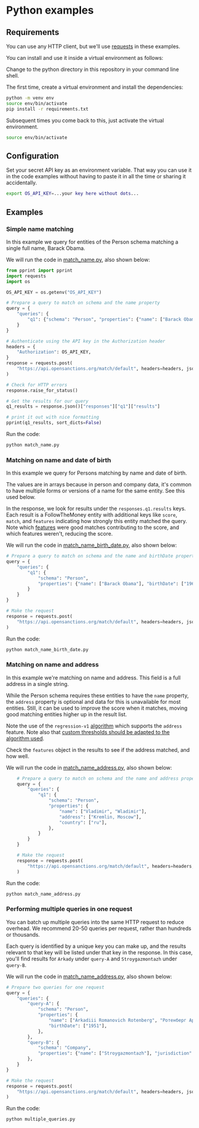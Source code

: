 # Python examples

## Requirements

You can use any HTTP client, but we'll use
[requests](https://requests.readthedocs.io/en/latest/) in these examples.

You can install and use it inside a virtual environment as follows:

Change to the python directory in this repository in your command line shell.

The first time, create a virtual environment and install the dependencies:

```bash
python -m venv env
source env/bin/activate
pip install -r requirements.txt
```

Subsequent times you come back to this, just activate the virtual environment.

```bash
source env/bin/activate
```

## Configuration

Set your secret API key as an environment variable. That way you can use it in
the code examples without having to paste it in all the time or sharing it accidentally.

```bash
export OS_API_KEY=...your key here without dots...
```


## Examples


### Simple name matching

In this example we query for entities of the Person schema matching a single full
name, Barack Obama.

We will run the code in [match_name.py](match_name.py), also shown below:

```python
from pprint import pprint
import requests
import os

OS_API_KEY = os.getenv("OS_API_KEY")

# Prepare a query to match on schema and the name property
query = {
    "queries": {
        "q1": {"schema": "Person", "properties": {"name": ["Barack Obama"]}}
    }
}

# Authenticate using the API key in the Authorization header
headers = {
    "Authorization": OS_API_KEY,
}
response = requests.post(
    "https://api.opensanctions.org/match/default", headers=headers, json=query
)

# Check for HTTP errors
response.raise_for_status()

# Get the results for our query
q1_results = response.json()["responses"]["q1"]["results"]

# print it out with nice formatting
pprint(q1_results, sort_dicts=False)
```

Run the code:

```bash
python match_name.py
```


### Matching on name and date of birth

In this example we query for Persons matching by name and date of birth.

The values are in arrays because in person and company data, it's common to have
multiple forms or versions of a name for the same entity. See this used below.

In the response, we look for results under the `responses.q1.results` keys. Each result
is a FollowTheMoney entity with additional keys like `score`, `match`, and
`features` indicating how strongly this entity matched the query. Note which
[features](https://www.opensanctions.org/matcher/) were good matches contributing
to the score, and which features weren't, reducing the score.

We will run the code in [match_name_birth_date.py](match_name_birth_date.py), also shown below:

```python
# Prepare a query to match on schema and the name and birthDate properties
query = {
    "queries": {
        "q1": {
            "schema": "Person",
            "properties": {"name": ["Barack Obama"], "birthDate": ["1961-08-04"]},
        }
    }
}

# Make the request
response = requests.post(
    "https://api.opensanctions.org/match/default", headers=headers, json=query
)
```

Run the code:

```bash
python match_name_birth_date.py
```


### Matching on name and address

In this example we're matching on name and address. This field is a full address
in a single string.

While the Person schema requires these entities to have the `name` property, the
`address` property is optional and data for this is unavailable for most entities.
Still, it can be used to improve the score when it matches, moving good matching
entities higher up in the result list.

Note the use of the `regression-v1` [algorithm](https://www.opensanctions.org/matcher/#regression-v1)
which supports the `address` feature. Note also that
[custom thresholds should be adapted to the algorithm used](https://www.opensanctions.org/docs/api/scoring/).

Check the `features` object in the results to see if the address matched, and how well.

We will run the code in [match_name_address.py](match_name_address.py), also shown below:

```python
    # Prepare a query to match on schema and the name and address properties
    query = {
        "queries": {
            "q1": {
                "schema": "Person",
                "properties": {
                    "name": ["Vladimir", "Wladimir"],
                    "address": ["Kremlin, Moscow"],
                    "country": ["ru"],
                },
            }
        }
    }

    # Make the request
    response = requests.post(
        "https://api.opensanctions.org/match/default", headers=headers, json=query
    )
```

Run the code:

```bash
python match_name_address.py
```


### Performing multiple queries in one request

You can batch up multiple queries into the same HTTP request to reduce overhead.
We recommend 20-50 queries per request, rather than hundreds or thousands.

Each query is identified by a unique key you can make up, and the results relevant
to that key will be listed under that key in the response. In this case, you'll
find results for `Arkady` under `query-A` and `Stroygazmontazh` under `query-B`.

We will run the code in [match_name_address.py](multiple_queries.py), also shown below:

```python
# Prepare two queries for one request
query = {
    "queries": {
        "query-A": {
            "schema": "Person",
            "properties": {
                "name": ["Arkadiii Romanovich Rotenberg", "Ротенберг Аркадий"],
                "birthDate": ["1951"],
            },
        },
        "query-B": {
            "schema": "Company",
            "properties": {"name": ["Stroygazmontazh"], "jurisdiction": ["Russia"]},
        },
    }
}

# Make the request
response = requests.post(
    "https://api.opensanctions.org/match/default", headers=headers, json=query
)
```

Run the code:

```bash
python multiple_queries.py
```
